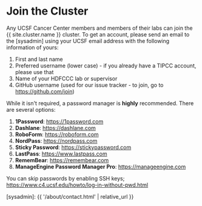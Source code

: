 # Join the Cluster

Any UCSF Cancer Center members and members of their labs can join the {{ site.cluster.name }} cluster.  To get an account, please send an email to the [sysadmin] using your UCSF email address with the following information of yours:

1. First and last name
2. Preferred username (lower case) - if you already have a TIPCC account, please use that
3. Name of your HDFCCC lab or supervisor
4. GitHub username (used for our issue tracker - to join, go to <https://github.com/join>)

While it isn't required, a password manager is **highly** recommended. There are several options:

1. **1Password**: <https://1password.com>
2. **Dashlane**: <https://dashlane.com>
3. **RoboForm**: <https://roboform.com>
4. **NordPass**: <https://nordpass.com>
5. **Sticky Password**: <https://stickypassword.com>
6. **LastPass**: <https://www.lastpass.com>
7. **RememBear**: <https://remembear.com>
8. **ManageEngine Password Manager Pro**: <https://manageengine.com>

You can skip passwords by enabling SSH keys; <https://www.c4.ucsf.edu/howto/log-in-without-pwd.html> 

[sysadmin]: {{ '/about/contact.html' | relative_url }}
